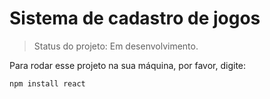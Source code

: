 # Sistema de cadastro de jogos

> Status do projeto: Em desenvolvimento.

Para rodar esse projeto na sua máquina, por favor, digite:

```
npm install react
```
